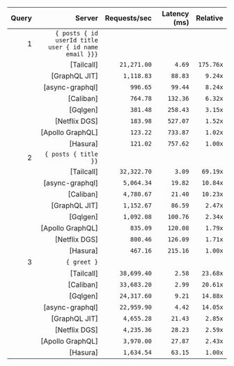 <!-- PERFORMANCE_RESULTS_START -->

| Query | Server | Requests/sec | Latency (ms) | Relative |
|-------:|--------:|--------------:|--------------:|---------:|
| 1 | `{ posts { id userId title user { id name email }}}` |
|| [Tailcall] | `21,271.00` | `4.69` | `175.76x` |
|| [GraphQL JIT] | `1,118.83` | `88.83` | `9.24x` |
|| [async-graphql] | `996.65` | `99.44` | `8.24x` |
|| [Caliban] | `764.78` | `132.36` | `6.32x` |
|| [Gqlgen] | `381.48` | `258.43` | `3.15x` |
|| [Netflix DGS] | `183.98` | `527.07` | `1.52x` |
|| [Apollo GraphQL] | `123.22` | `733.87` | `1.02x` |
|| [Hasura] | `121.02` | `757.62` | `1.00x` |
| 2 | `{ posts { title }}` |
|| [Tailcall] | `32,322.70` | `3.09` | `69.19x` |
|| [async-graphql] | `5,064.34` | `19.82` | `10.84x` |
|| [Caliban] | `4,780.67` | `21.40` | `10.23x` |
|| [GraphQL JIT] | `1,152.67` | `86.59` | `2.47x` |
|| [Gqlgen] | `1,092.08` | `100.76` | `2.34x` |
|| [Apollo GraphQL] | `835.09` | `120.08` | `1.79x` |
|| [Netflix DGS] | `800.46` | `126.09` | `1.71x` |
|| [Hasura] | `467.16` | `215.16` | `1.00x` |
| 3 | `{ greet }` |
|| [Tailcall] | `38,699.40` | `2.58` | `23.68x` |
|| [Caliban] | `33,683.20` | `2.99` | `20.61x` |
|| [Gqlgen] | `24,317.60` | `9.21` | `14.88x` |
|| [async-graphql] | `22,959.90` | `4.42` | `14.05x` |
|| [GraphQL JIT] | `4,655.28` | `21.43` | `2.85x` |
|| [Netflix DGS] | `4,235.36` | `28.23` | `2.59x` |
|| [Apollo GraphQL] | `3,970.00` | `27.87` | `2.43x` |
|| [Hasura] | `1,634.54` | `63.15` | `1.00x` |

<!-- PERFORMANCE_RESULTS_END -->
